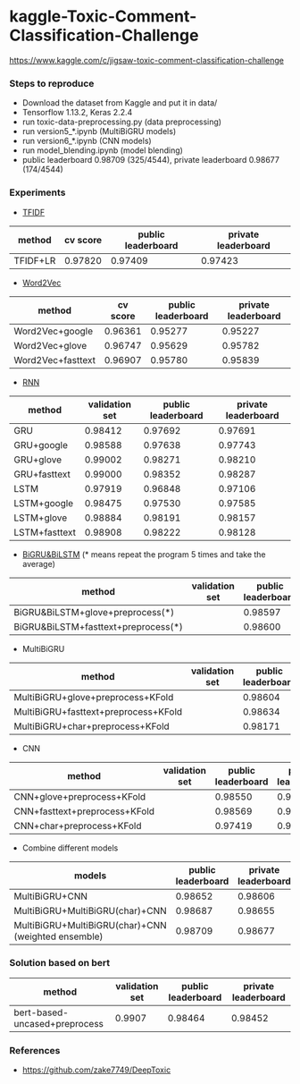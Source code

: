 # kaggle-Toxic-Comment-Classification-Challenge

https://www.kaggle.com/c/jigsaw-toxic-comment-classification-challenge

### Steps to reproduce

- Download the dataset from Kaggle and put it in data/
- Tensorflow 1.13.2, Keras 2.2.4
- run toxic-data-preprocessing.py (data preprocessing)
- run version5_*.ipynb (MultiBiGRU models)
- run version6_*.ipynb (CNN models)
- run model_blending.ipynb (model blending)
- public leaderboard 0.98709 (325/4544), private leaderboard 0.98677 (174/4544)

### Experiments

- [TFIDF](https://nbviewer.jupyter.org/github/qinhanmin2014/kaggle-Toxic-Comment-Classification-Challenge/blob/master/version1_TFIDF.ipynb)

| method | cv score | public leaderboard | private leaderboard |
| ------ | -------- | ------------------ | ------------------- |
| TFIDF+LR | 0.97820 | 0.97409 | 0.97423 |

- [Word2Vec](https://nbviewer.jupyter.org/github/qinhanmin2014/kaggle-Toxic-Comment-Classification-Challenge/blob/master/version2_Word2Vec.ipynb)

| method | cv score | public leaderboard | private leaderboard |
| ------ | -------- | ------------------ | ------------------- |
| Word2Vec+google | 0.96361 | 0.95277 | 0.95227 |
| Word2Vec+glove | 0.96747 | 0.95629 | 0.95782 |
| Word2Vec+fasttext | 0.96907 | 0.95780 | 0.95839 |

- [RNN](https://nbviewer.jupyter.org/github/qinhanmin2014/kaggle-Toxic-Comment-Classification-Challenge/blob/master/version3_RNN.ipynb)

| method | validation set | public leaderboard | private leaderboard |
| ------ | -------------- | ------------------ | ------------------- |
| GRU | 0.98412 | 0.97692 | 0.97691 |
| GRU+google | 0.98588 | 0.97638 | 0.97743 |
| GRU+glove | 0.99002 | 0.98271 | 0.98210 |
| GRU+fasttext | 0.99000 | 0.98352 | 0.98287 |
| LSTM | 0.97919 | 0.96848 | 0.97106 |
| LSTM+google | 0.98475 | 0.97530 | 0.97585 |
| LSTM+glove | 0.98884 | 0.98191 | 0.98157 |
| LSTM+fasttext | 0.98908 | 0.98222 | 0.98128 |

- [BiGRU&BiLSTM](https://nbviewer.jupyter.org/github/qinhanmin2014/kaggle-Toxic-Comment-Classification-Challenge/blob/master/version4_BiGRU_BiLSTM.ipynb)
(* means repeat the program 5 times and take the average)

| method | validation set | public leaderboard | private leaderboard |
| ------ | -------------- | ------------------ | ------------------- |
| BiGRU&BiLSTM+glove+preprocess(\*) | | 0.98597 | 0.98536 |
| BiGRU&BiLSTM+fasttext+preprocess(\*) | | 0.98600 | 0.98536 |

- MultiBiGRU

| method | validation set | public leaderboard | private leaderboard |
| ------ | -------------- | ------------------ | ------------------- |
| MultiBiGRU+glove+preprocess+KFold | | 0.98604 | 0.98553 |
| MultiBiGRU+fasttext+preprocess+KFold | | 0.98634 | 0.98597 |
| MultiBiGRU+char+preprocess+KFold | | 0.98171 | 0.98119 |

- CNN

| method | validation set | public leaderboard | private leaderboard |
| ------ | -------------- | ------------------ | ------------------- |
| CNN+glove+preprocess+KFold | | 0.98550 | 0.98449 |
| CNN+fasttext+preprocess+KFold | | 0.98569 | 0.98517 |
| CNN+char+preprocess+KFold | | 0.97419 | 0.97256 | 

- Combine different models

| models | public leaderboard | private leaderboard |
| ------ | ------------------ | ------------------- |
| MultiBiGRU+CNN | 0.98652 | 0.98606 |
| MultiBiGRU+MultiBiGRU(char)+CNN | 0.98687 | 0.98655 |
| MultiBiGRU+MultiBiGRU(char)+CNN (weighted ensemble) | 0.98709 | 0.98677 |

### Solution based on bert

| method | validation set | public leaderboard | private leaderboard |
| ------ | -------------- | ------------------ | ------------------- |
| bert-based-uncased+preprocess | 0.9907 | 0.98464 | 0.98452 |

### References

- https://github.com/zake7749/DeepToxic
